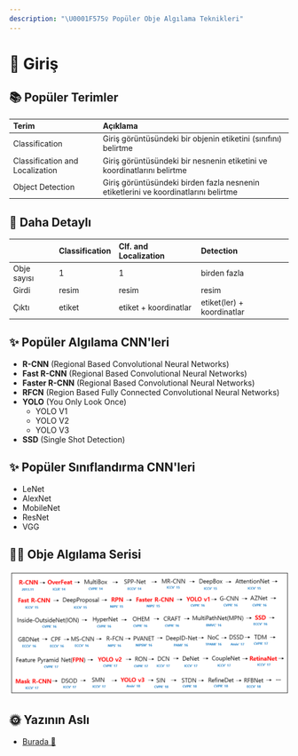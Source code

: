 ```yaml
---
description: "\U0001F575️‍♀️ Popüler Obje Algılama Teknikleri"
---
```


# 🌱 Giriş

## 📚 Popüler Terimler

| Terim | Açıklama |
| :--- | :--- |
| Classification | Giriş görüntüsündeki bir objenin etiketini \(sınıfını\) belirtme |
| Classification and Localization | Giriş görüntüsündeki bir nesnenin etiketini ve koordinatlarını belirtme |
| Object Detection | Giriş görüntüsündeki birden fazla nesnenin etiketlerini ve koordinatlarını belirtme |

## 📑 Daha Detaylı

|  | Classification | Clf. and Localization | Detection |
| :--- | :--- | :--- | :--- |
| Obje sayısı | 1 | 1 | birden fazla |
| Girdi | resim | resim | resim |
| Çıktı | etiket | etiket + koordinatlar | etiket\(ler\) + koordinatlar |

## ✨ Popüler Algılama CNN'leri

* **R-CNN** \(Regional Based Convolutional Neural Networks\)
* **Fast R-CNN** \(Regional Based Convolutional Neural Networks\)
* **Faster R-CNN** \(Regional Based Convolutional Neural Networks\)
* **RFCN** \(Region Based Fully Connected Convolutional Neural Networks\)
* **YOLO** \(You Only Look Once\)
  * YOLO V1
  * YOLO V2
  * YOLO V3
* **SSD** \(Single Shot Detection\)

## ✨ Popüler Sınıflandırma CNN'leri

* LeNet
* AlexNet
* MobileNet
* ResNet
* VGG

## 🤸‍♀️ Obje Algılama Serisi

![](../.gitbook/assets/objectdetectionseries.png)

## 🌞 Yazının Aslı

* [Burada 🐾](https://dl.asmaamir.com/8-objectdetection/0-introduction)


